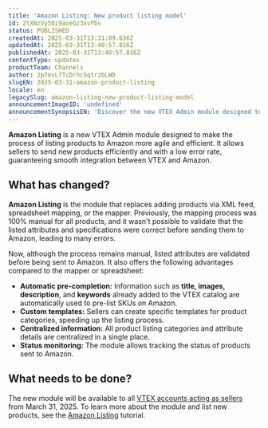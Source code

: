 ```yaml
---
title: 'Amazon Listing: New product listing model'
id: 2tXNzVy56i9aoeGz3xvPbv
status: PUBLISHED
createdAt: 2025-03-31T13:31:09.636Z
updatedAt: 2025-03-31T13:40:57.816Z
publishedAt: 2025-03-31T13:40:57.816Z
contentType: updates
productTeam: Channels
author: 2p7evLfTcDrhc5qtrzbLWD
slugEN: 2025-03-31-amazon-product-listing
locale: en
legacySlug: amazon-listing-new-product-listing-model
announcementImageID: 'undefined'
announcementSynopsisEN: 'Discover the new VTEX Admin module designed to streamline product listing on Amazon.'
---
```


**Amazon Listing** is a new VTEX Admin module designed to make the process of listing products to Amazon more agile and efficient. It allows sellers to send new products efficiently and with a low error rate, guaranteeing smooth integration between VTEX and Amazon.

## What has changed?

**Amazon Listing** is the module that replaces adding products via XML feed, spreadsheet mapping, or the mapper. Previously, the mapping process was 100% manual for all products, and it wasn't possible to validate that the listed attributes and specifications were correct before sending them to Amazon, leading to many errors.  

Now, although the process remains manual, listed attributes are validated before being sent to Amazon. It also offers the following advantages compared to the mapper or spreadsheet:  

- **Automatic pre-completion:** Information such as **title, images, description**, and **keywords** already added to the VTEX catalog are automatically used to pre-list SKUs on Amazon.  
- **Custom templates:** Sellers can create specific templates for product categories, speeding up the listing process.  
- **Centralized information:** All product listing categories and attribute details are centralized in a single place.  
- **Status monitoring:** The module allows tracking the status of products sent to Amazon.  

## What needs to be done?

The new module will be available to all [VTEX accounts acting as sellers](/en/tutorial/estrategias-de-marketplace-na-vtex--tutorials_402#sendo-seller-vtex) from March 31, 2025. To learn more about the module and list new products, see the [Amazon Listing](/en/tutorial/amazon-listing--5HIhbnYzJWkl2yM0o72WrL) tutorial.

